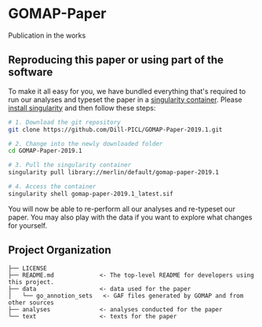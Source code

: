 GOMAP-Paper
==============================

Publication in the works

Reproducing this paper or using part of the software
------------
To make it all easy for you, we have bundled everything that's required to run our analyses and typeset the paper in a [singularity container](https://sylabs.io/).
Please [install singularity](https://sylabs.io/guides/3.3/user-guide/quick_start.html#quick-installation-steps) and then follow these steps:

```bash
# 1. Download the git repository
git clone https://github.com/Dill-PICL/GOMAP-Paper-2019.1.git

# 2. Change into the newly downloaded folder
cd GOMAP-Paper-2019.1

# 3. Pull the singularity container
singularity pull library://merlin/default/gomap-paper-2019.1

# 4. Access the container
singularity shell gomap-paper-2019.1_latest.sif
```

You will now be able to re-perform all our analyses and re-typeset our paper. You may also play with the data if you want to explore what changes for yourself.


Project Organization
------------

    ├── LICENSE
    ├── README.md             <- The top-level README for developers using this project.
    ├── data                  <- data used for the paper
    │   └── go_annotion_sets   <- GAF files generated by GOMAP and from other sources
    ├── analyses              <- analyses conducted for the paper
    └── text                  <- texts for the paper
